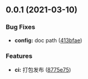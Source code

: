 ## 0.0.1 (2021-03-10)

### Bug Fixes

- **config:** doc path ([413bfae](https://github.com/one-component/component/commit/413bfae729347775a198b26c49b52d2c6ef99998))

### Features

- **ci:** 打包发布 ([8775e75](https://github.com/one-component/component/commit/8775e756ffe1d09c9b8a2ec7f3a5735c3f502db0))
